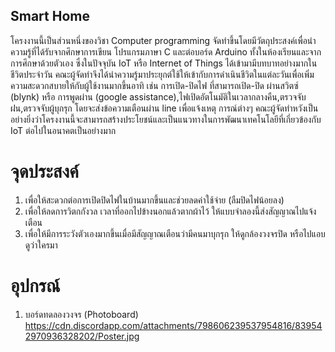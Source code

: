 ## Smart Home
โครงงานนี้เป็นส่วนหนึ่งของวิชา Computer programming จัดทำขึ้นโดยมีวัตถุประสงค์เพื่อนำความรู้ที่ได้รับจากศึกษาการเขียน
โปรแกรมภาษา C และต่อบอร์ด Arduino ทั้งในห้องเรียนและจากการศึกษาด้วยตัวเอง ซึ่งในปัจจุบัน IoT หรือ Internet of Things 
ได้เข้ามามีบทบาทอย่างมากในชีวิตประจำวัน คณะผู้จัดทำจึงได้นำความรู้มาประยุกต์ใช้ให้เข้ากับการดำเนินชีวิตในแต่ละวันเพื่อเพิ่ม
ความสะดวกสบายให้กับผู้ใช้งานมากขึ้นอาทิ เช่น การเปิด-ปิดไฟ ที่สามารถเปิด-ปิด ผ่านสวิตซ์ (blynk) หรือ การพูดผ่าน
(google assistance),ไฟเปิดอัตโนมัติในเวลากลางคืน,ตรวจจับฝน,ตรวจจับผู้บุกรุก โดยจะส่งข้อความเตือนผ่าน line เพื่อแจ้งเหตุ
การณ์ต่างๆ คณะผู้จัดทำหวังเป็นอย่างยิ่งว่าโครงงานนี้จะสามารถสร้างประโยชน์และเป็นแนวทางในการพัฒนาเทคโนโลยีที่เกี่ยวข้องกับ
IoT ต่อไปในอนาคตเป็นอย่างมาก
# จุดประสงค์
1.	เพื่อให้สะดวกต่อการเปิดปิดไฟในบ้านมากขึ้นและช่วยลดค่าใช้จ่าย (ลืมปิดไฟน้อยลง)
2.	เพื่อให้ลดการวิตกกังวล เวลาที่ออกไปข้างนอกแล้วตากผ้าไว้ ให้แบบจำลองนี้ส่งสัญญาณไปแจ้งเตือน
3.	เพื่อให้มีการระวังตัวเองมากขึ้นเมื่อมีสัญญาณเตือนว่ามีคนมาบุกรุก ให้ดูกล้องวงจรปิด หรือไปแอบดูว่าใครมา
# อุปกรณ์
1. บอร์ดทดลองวงจร (Photoboard) 
https://cdn.discordapp.com/attachments/798606239537954816/839542970936328202/Poster.jpg
